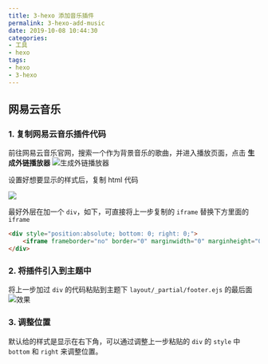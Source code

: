```yaml
---
title: 3-hexo 添加音乐插件
permalink: 3-hexo-add-music
date: 2019-10-08 10:44:30
categories:
- 工具
- hexo
tags:
- hexo
- 3-hexo
---
```


## 网易云音乐
### 1. 复制网易云音乐插件代码

前往网易云音乐官网，搜索一个作为背景音乐的歌曲，并进入播放页面，点击 **生成外链播放器**
![生成外链播放器](https://i.loli.net/2019/10/08/RgSUj1i8vXNk5IP.png)

设置好想要显示的样式后，复制 html 代码

![](https://i.loli.net/2019/10/08/rbHRZEoB4mzip75.png)

最好外层在加一个 `div`，如下，可直接将上一步复制的 `iframe` 替换下方里面的 `iframe`
```html
<div style="position:absolute; bottom: 0; right: 0;">
    <iframe frameborder="no" border="0" marginwidth="0" marginheight="0" width=330 height=86 src="//music.163.com/outchain/player?type=2&id=38592976&auto=1&height=66"></iframe>
</div>
```
### 2. 将插件引入到主题中

将上一步加过 `div` 的代码粘贴到主题下 `layout/_partial/footer.ejs` 的最后面
![效果](https://i.loli.net/2019/10/08/FRJOKxLECcvinmf.png)
### 3. 调整位置

默认给的样式是显示在右下角，可以通过调整上一步粘贴的 `div` 的 `style` 中 `bottom` 和 `right` 来调整位置。
